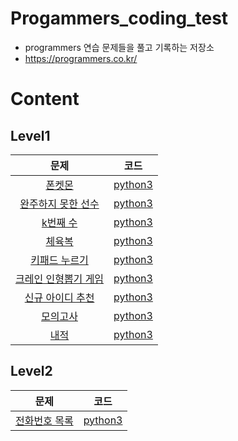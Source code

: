# Progammers_coding_test
- programmers 연습 문제들을 풀고 기록하는 저장소
- https://programmers.co.kr/
# Content

## Level1
|문제|코드|
|:---:|:---:|
|[폰켓몬](https://programmers.co.kr/learn/courses/30/lessons/1845)|[python3](https://github.com/ohsoou/Progammers_coding_test/blob/main/Level1/python3_01.py)|
|[완주하지 못한 선수](https://programmers.co.kr/learn/courses/30/lessons/42576)|[python3](https://github.com/ohsoou/Progammers_coding_test/blob/main/Level1/python3_02.py)|
|[k번째 수](https://programmers.co.kr/learn/courses/30/lessons/42748)|[python3](https://github.com/ohsoou/Progammers_coding_test/blob/main/Level1/python3_03.py)|
|[체육복](https://programmers.co.kr/learn/courses/30/lessons/42862)|[python3](https://github.com/ohsoou/Progammers_coding_test/blob/main/Level1/python3_04.py)|
|[키패드 누르기](https://programmers.co.kr/learn/courses/30/lessons/67256)|[python3](https://github.com/ohsoou/Progammers_coding_test/blob/main/Level1/python3_05.py)|
|[크레인 인형뽑기 게임](https://programmers.co.kr/learn/courses/30/lessons/64061)|[python3](https://github.com/ohsoou/Progammers_coding_test/blob/main/Level1/python3_06.py)|
|[신규 아이디 추천](https://programmers.co.kr/learn/courses/30/lessons/72410)|[python3](https://github.com/ohsoou/Progammers_coding_test/blob/main/Level1/python3_07.py)|
|[모의고사](https://programmers.co.kr/learn/courses/30/lessons/42840)|[python3](https://github.com/ohsoou/Progammers_coding_test/blob/main/Level1/python3_08.py)|
|[내적](https://programmers.co.kr/learn/courses/30/lessons/70128)|[python3](https://github.com/ohsoou/Progammers_coding_test/blob/main/Level1/python3_09.py)|

## Level2
|문제|코드|
|:---:|:---:|
|[전화번호 목록](https://programmers.co.kr/learn/courses/30/lessons/42577)|[python3](https://github.com/ohsoou/Progammers_coding_test/blob/main/Level2/python3_01.py)|